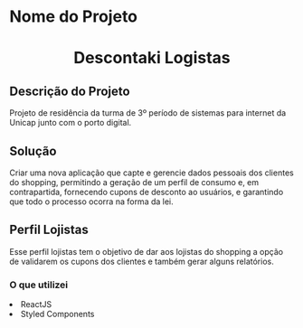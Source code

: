 # Nome do Projeto 
<h1 align="center">Descontaki Logistas</h1>

## Descrição do Projeto
<div>
<p>Projeto de residência da turma de 3º período de sistemas para internet da Unicap junto com o porto digital. </p>

<h2>Solução</h2>
<label>Criar uma nova aplicação que capte e gerencie dados
pessoais dos clientes do shopping, permitindo a geração
de um perfil de consumo e, em contrapartida, fornecendo
cupons de desconto ao usuários, e garantindo que todo o
processo ocorra na forma da lei.</label>

<h2>Perfil Lojistas</h2>
<label>Esse perfil lojistas tem o objetivo de dar aos lojistas do shopping a opção de  validarem os cupons dos clientes e também gerar alguns relatórios.</label>
</div>

### O que utilizei
<li>ReactJS</li>
<li>Styled Components</li>
